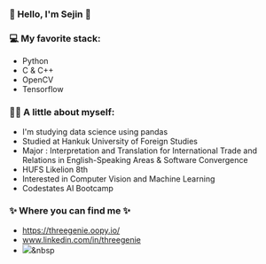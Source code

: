 ### 💙 Hello, I'm Sejin 💙

### 💻 My favorite stack:
- Python
- C & C++
- OpenCV
- Tensorflow


### 👩🏻 A little about myself:
- I'm studying data science using pandas
- Studied at Hankuk University of Foreign Studies 
- Major : Interpretation and Translation for International Trade and Relations in English-Speaking Areas & Software Convergence
- HUFS Likelion 8th
- Interested in Computer Vision and Machine Learning
- Codestates AI Bootcamp 


### ✨ Where you can find me ✨
- https://threegenie.oopy.io/
- www.linkedin.com/in/threegenie
- <a href="www.linkedin.com/in/threegenie"><img src="https://img.shields.io/badge/Linkdin-2978B5?style=flat-square&logo=LinkedIn&logoColor=white"/></a>&nbsp 

